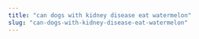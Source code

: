 ```yaml
---
title: "can dogs with kidney disease eat watermelon"
slug: "can-dogs-with-kidney-disease-eat-watermelon"
---
```


